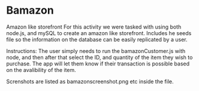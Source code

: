 # Bamazon
Amazon like storefront
For this activity we were tasked with using both node.js, and mySQL to create an amazon like storefront. Includes he seeds file so the information on the database can be easily replicated by a user. 

Instructions: The user simply needs to run the bamazonCustomer.js with node, and then after that select the ID, and quantity of the item they wish to purchase. The app will let them know if their transaction is possible based on the avalibility of the item.

Screnshots are listed as bamazonscreenshot.png etc inside the file.
